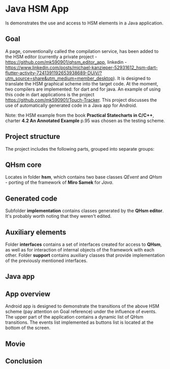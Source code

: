 # Java HSM App
Is demonstrates the use and access to HSM elements in a Java application.

## Goal
A page, conventionally called the compilation service, has been added to the HSM editor (currently a private project - https://github.com/mk590901/qhsm_editor_app, linkedin - https://www.linkedin.com/posts/michael-kanzieper-52931612_hsm-dart-flutter-activity-7241391192653938689-DUiV/?utm_source=share&utm_medium=member_desktop). It is designed to translate the HSM graphical scheme into the target code. At the moment, two compilers are implemented: for dart and for java. An example of using this code in dart applications is the project https://github.com/mk590901/Touch-Tracker. This project discusses the use of automatically generated code in a Java app for Android.

Note: the HSM example from the book __Practical Statecharts in C/C++__, charter __4.2 An Annotated Example__ p.95 was chosen as the testing scheme.

## Project structure

The project includes the following parts, grouped into separate groups:
## QHsm core
Locates in folder __hsm__, which contains two base classes _QEvent_ and _QHsm_ - porting of the framework of __Miro Samek__ for _Java_.

## Generated code
Subfolder __implementation__ contains classes generated by the __QHsm editor__. It's probably worth noting that they weren't edited.

## Auxiliary elements
Folder __interfaces__ contains a set of interfaces created for access to __QHsm__, as well as for interaction of internal objects of the framework with each other.
Folder __support__ contains auxiliary classes that provide implementation of the previously mentioned interfaces.

## Java app


## App overview
Android app is designed to demonstrate the transitions of the above HSM scheme (pay attention on Goal reference) under the influence of events. The upper part of the application contains a dynamic list of QHsm transitions. The events list implemented as buttons list is located at the bottom of the screen.

## Movie

## Conclusion
